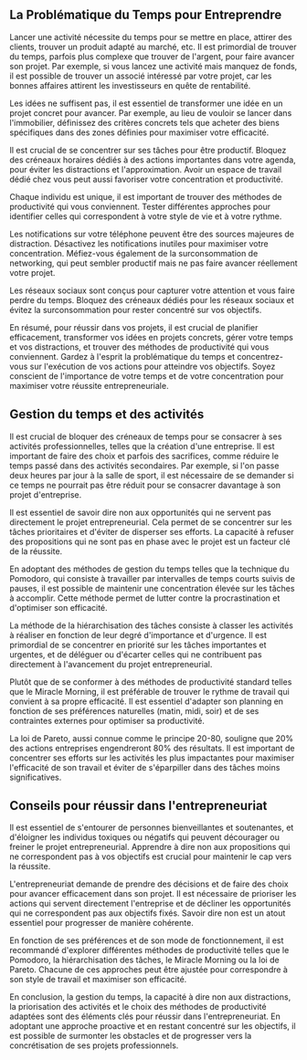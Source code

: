 ## La Problématique du Temps pour Entreprendre

Lancer une activité nécessite du temps pour se mettre en place, attirer des clients, trouver un produit adapté au marché, etc. Il est primordial de trouver du temps, parfois plus complexe que trouver de l'argent, pour faire avancer son projet. Par exemple, si vous lancez une activité mais manquez de fonds, il est possible de trouver un associé intéressé par votre projet, car les bonnes affaires attirent les investisseurs en quête de rentabilité.

Les idées ne suffisent pas, il est essentiel de transformer une idée en un projet concret pour avancer. Par exemple, au lieu de vouloir se lancer dans l'immobilier, définissez des critères concrets tels que acheter des biens spécifiques dans des zones définies pour maximiser votre efficacité.

Il est crucial de se concentrer sur ses tâches pour être productif. Bloquez des créneaux horaires dédiés à des actions importantes dans votre agenda, pour éviter les distractions et l'approximation. Avoir un espace de travail dédié chez vous peut aussi favoriser votre concentration et productivité.

Chaque individu est unique, il est important de trouver des méthodes de productivité qui vous conviennent. Tester différentes approches pour identifier celles qui correspondent à votre style de vie et à votre rythme.

Les notifications sur votre téléphone peuvent être des sources majeures de distraction. Désactivez les notifications inutiles pour maximiser votre concentration. Méfiez-vous également de la surconsommation de networking, qui peut sembler productif mais ne pas faire avancer réellement votre projet.

Les réseaux sociaux sont conçus pour capturer votre attention et vous faire perdre du temps. Bloquez des créneaux dédiés pour les réseaux sociaux et évitez la surconsommation pour rester concentré sur vos objectifs.

En résumé, pour réussir dans vos projets, il est crucial de planifier efficacement, transformer vos idées en projets concrets, gérer votre temps et vos distractions, et trouver des méthodes de productivité qui vous conviennent. Gardez à l'esprit la problématique du temps et concentrez-vous sur l'exécution de vos actions pour atteindre vos objectifs. Soyez conscient de l'importance de votre temps et de votre concentration pour maximiser votre réussite entrepreneuriale.

## Gestion du temps et des activités

Il est crucial de bloquer des créneaux de temps pour se consacrer à ses activités professionnelles, telles que la création d'une entreprise. Il est important de faire des choix et parfois des sacrifices, comme réduire le temps passé dans des activités secondaires. Par exemple, si l'on passe deux heures par jour à la salle de sport, il est nécessaire de se demander si ce temps ne pourrait pas être réduit pour se consacrer davantage à son projet d'entreprise.

Il est essentiel de savoir dire non aux opportunités qui ne servent pas directement le projet entrepreneurial. Cela permet de se concentrer sur les tâches prioritaires et d'éviter de disperser ses efforts. La capacité à refuser des propositions qui ne sont pas en phase avec le projet est un facteur clé de la réussite.

En adoptant des méthodes de gestion du temps telles que la technique du Pomodoro, qui consiste à travailler par intervalles de temps courts suivis de pauses, il est possible de maintenir une concentration élevée sur les tâches à accomplir. Cette méthode permet de lutter contre la procrastination et d'optimiser son efficacité.

La méthode de la hiérarchisation des tâches consiste à classer les activités à réaliser en fonction de leur degré d'importance et d'urgence. Il est primordial de se concentrer en priorité sur les tâches importantes et urgentes, et de déléguer ou d'écarter celles qui ne contribuent pas directement à l'avancement du projet entrepreneurial.

Plutôt que de se conformer à des méthodes de productivité standard telles que le Miracle Morning, il est préférable de trouver le rythme de travail qui convient à sa propre efficacité. Il est essentiel d'adapter son planning en fonction de ses préférences naturelles (matin, midi, soir) et de ses contraintes externes pour optimiser sa productivité.

La loi de Pareto, aussi connue comme le principe 20-80, souligne que 20% des actions entreprises engendreront 80% des résultats. Il est important de concentrer ses efforts sur les activités les plus impactantes pour maximiser l'efficacité de son travail et éviter de s'éparpiller dans des tâches moins significatives.

## Conseils pour réussir dans l'entrepreneuriat

Il est essentiel de s'entourer de personnes bienveillantes et soutenantes, et d'éloigner les individus toxiques ou négatifs qui peuvent décourager ou freiner le projet entrepreneurial. Apprendre à dire non aux propositions qui ne correspondent pas à vos objectifs est crucial pour maintenir le cap vers la réussite.

L'entrepreneuriat demande de prendre des décisions et de faire des choix pour avancer efficacement dans son projet. Il est nécessaire de prioriser les actions qui servent directement l'entreprise et de décliner les opportunités qui ne correspondent pas aux objectifs fixés. Savoir dire non est un atout essentiel pour progresser de manière cohérente.

En fonction de ses préférences et de son mode de fonctionnement, il est recommandé d'explorer différentes méthodes de productivité telles que le Pomodoro, la hiérarchisation des tâches, le Miracle Morning ou la loi de Pareto. Chacune de ces approches peut être ajustée pour correspondre à son style de travail et maximiser son efficacité.

En conclusion, la gestion du temps, la capacité à dire non aux distractions, la priorisation des activités et le choix des méthodes de productivité adaptées sont des éléments clés pour réussir dans l'entrepreneuriat. En adoptant une approche proactive et en restant concentré sur les objectifs, il est possible de surmonter les obstacles et de progresser vers la concrétisation de ses projets professionnels.